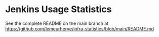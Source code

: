 # Jenkins Usage Statistics

See the complete README on the main branch at https://github.com/lemeurherve/infra-statistics/blob/main/README.md
